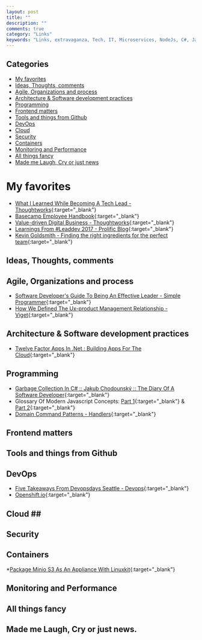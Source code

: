 ```yaml
---
layout: post
title: ""
description: ""
comments: true
category: "Links"
keywords: "Links, extravaganza, Tech, IT, Microservices, NodeJs, C#, Javascript, Solution architecture"
---
```


## Categories ##
* [My favorites](#favorites)
* [Ideas, Thoughts, comments](#ideas)
* [Agile, Organizations and process](#agile)
* [Architecture & Software development practices](#development)
* [Programming](#net)
* [Frontend matters](#web)
* [Tools and things from Github](#tools)
* [DevOps](#devops)
* [Cloud](#cloud)
* [Security](#security)
* [Containers](#containers)
* [Monitoring and Performance](#monitoring)
* [All things fancy](#buzz)
* [Made me Laugh, Cry or just news](#news)

# My favorites<a name="favorites"></a> #
* [What I Learned While Becoming A Tech Lead - Thoughtworks](https://www.thoughtworks.com/insights/blog/what-learned-while-becoming-tech-lead){:target="_blank"}
* [Basecamp Employee Handbook](https://github.com/basecamp/handbook/blob/master/README.md#basecamp-employee-handbook){:target="_blank"}
* [Value-driven Digital Business - Thoughtworks](https://www.thoughtworks.com/insights/blog/value-driven-digital-business){:target="_blank"}
* [Learnings From #Leaddev 2017 - Prolific Blog](http://blog.prolificinteractive.com/2017/05/02/learnings-from-leaddev-2017/){:target="_blank"}
* [Kevin Goldsmith - Finding the right ingredients for the perfect team](https://www.youtube.com/watch?v=JnCYxM9z1dE&list=PLBzScQzZ83I-M382p_iyuJoC08mwXm75N&index=17){:target="_blank"}
## Ideas, Thoughts, comments <a name="ideas"></a> ##

## Agile, Organizations and process<a name="agile"></a> ##
* [Software Developer's Guide To Being An Effective Leader - Simple Programmer](https://simpleprogrammer.com/2017/05/01/being-an-effective-leader/){:target="_blank"}
* [How We Defined The Ux-product Management Relationship - Viget](https://www.viget.com/articles/how-we-defined-the-ux-product-management-relationship){:target="_blank"}

## Architecture & Software development practices <a name="development"></a> ##
* [Twelve Factor Apps In .Net : Building Apps For The Cloud](https://www.youtube.com/watch?v=GzYkO6cJ1DA&index=29&list=PL03Lrmd9CiGf2iIh4x8HM4iKmi6PhCe96){:target="_blank"}

## Programming <a name="net"></a> ##
* [Garbage Collection In C# :: Jakub Chodounský :: The Diary Of A Software Developer](https://chodounsky.net/2017/05/03/garbage-collection-in-c-sharp/){:target="_blank"}
* Glossary Of Modern Javascript Concepts: [Part 1](https://auth0.com/blog/glossary-of-modern-javascript-concepts/){:target="_blank"} & [ Part 2](https://auth0.com/blog/glossary-of-modern-javascript-concepts-part-2/){:target="_blank"}
* [Domain Command Patterns - Handlers](https://jimmybogard.com/domain-command-patterns-handlers/){:target="_blank"}

## Frontend matters <a name="web"></a> ##

## Tools and things from Github <a name="tools"></a> ##

## DevOps<a name="devops"></a> ##
* [Five Takeaways From Devopsdays Seattle - Devops](http://blog.catchpoint.com/2017/05/02/five-takeways-devopsdays/){:target="_blank"}
* [Openshift.io](https://openshift.io/){:target="_blank"}

## Cloud <a name="cloud"></a>##

## Security<a name="security"></a> ##

## Containers <a name="containers"></a> ##
*[Package Minio S3 As An Appliance With Linuxkit](http://blog.alexellis.io/minio-linuxkit/){:target="_blank"} 

## Monitoring and Performance <a name="monitoring"></a> ##

## All things fancy <a name="buzz"></a> ##

## Made me Laugh, Cry or just news. <a name="news"></a> ##
